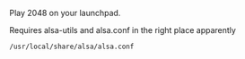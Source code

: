 Play 2048 on your launchpad.

Requires alsa-utils and alsa.conf in the right place apparently
```sh
/usr/local/share/alsa/alsa.conf
```


